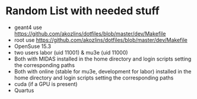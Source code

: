 # Random List with needed stuff
* geant4 use https://github.com/akozlins/dotfiles/blob/master/dev/Makefile
* root use https://github.com/akozlins/dotfiles/blob/master/dev/Makefile
* OpenSuse 15.3
* two users labor (uid 11001) & mu3e (uid 11000)
* Both with MIDAS installed in the home directory and login scripts setting the corresponding paths
* Both with online (stable for mu3e, development for labor) installed in the home directory and login scripts setting the corresponding paths
* cuda (if a GPU is present)
* Quartus
